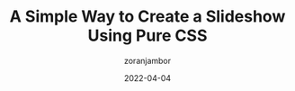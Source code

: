 ---
author: zoranjambor
date: 2022-04-04
draft: true
publisher: cssweekly
tags:
  - videos
  - css
  - scrolling
target_url: https://www.youtube.com/watch?v=0AJyCm2-VZM
title: A Simple Way to Create a Slideshow Using Pure CSS
---